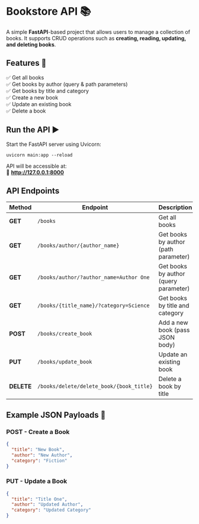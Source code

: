 # Bookstore API 📚

A simple **FastAPI**-based project that allows users to manage a collection of books. It supports CRUD operations such as **creating, reading, updating, and deleting books**.

## Features 🚀  
✅ Get all books  
✅ Get books by author (query & path parameters)  
✅ Get books by title and category  
✅ Create a new book  
✅ Update an existing book  
✅ Delete a book  


## Run the API ▶️  
Start the FastAPI server using Uvicorn:  
```
uvicorn main:app --reload
```
API will be accessible at:  
🔗 **http://127.0.0.1:8000**

## API Endpoints  
| Method | Endpoint | Description |
|---------|------------------|-----------------------------|
| **GET** | `/books` | Get all books |
| **GET** | `/books/author/{author_name}` | Get books by author (path parameter) |
| **GET** | `/books/author/?author_name=Author One` | Get books by author (query parameter) |
| **GET** | `/books/{title_name}/?category=Science` | Get books by title and category |
| **POST** | `/books/create_book` | Add a new book (pass JSON body) |
| **PUT** | `/books/update_book` | Update an existing book |
| **DELETE** | `/books/delete/delete_book/{book_title}` | Delete a book by title |

## Example JSON Payloads 📌  
### **POST - Create a Book**  
```json
{
  "title": "New Book",
  "author": "New Author",
  "category": "Fiction"
}
```
### **PUT - Update a Book**  
```json
{
  "title": "Title One",
  "author": "Updated Author",
  "category": "Updated Category"
}
```

